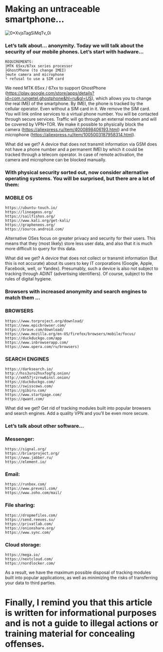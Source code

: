 # Making an untraceable smartphone...

![0*XvjsTagSiMqTv_0i](https://user-images.githubusercontent.com/53815408/170924679-3f6755f4-ed9c-4c9b-b2cc-c4b2a7cfe4cc.jpg)

### Let’s talk about… anonymity. Today we will talk about the security of our mobile phones. Let’s start with hadware…

    REQUIREMENTS:
    ├MTK 65xx/67xx series processor
    ├GhostPhone (to change IMEI)
    ├mute camera and microphone
    └ refusal to use a SIM card

We need MTK 65xx / 67xx to support GhostPhone (https://play.google.com/store/apps/details?id=com.rungetel.ghostphone&hl=ru&gl=US), which allows you to change the real IMEI of the smartphone. By IMEI, the phone is tracked by the cellular operator. Even without a SIM card in it. We remove the SIM card. You will link online services to a virtual phone number. You will be contacted through secure services. Traffic will go through an external modem and will be covered by VPN+TOR. We make it possible to physically block the camera (https://aliexpress.ru/item/4000898406193.html) and the microphone (https://aliexpress.ru/item/1005003187958314.html).

What did we get? A device that does not transmit information via GSM does not have a phone number and a permanent IMEI by which it could be tracked through a telecom operator. In case of remote activation, the camera and microphone can be blocked manually.

### With physical security sorted out, now consider alternative operating systems. You will be surprised, but there are a lot of them:

### MOBILE OS

    https://ubuntu-touch.io/
    https://lineageos.org/
    https://sailfishos.org/
    https://www.kali.org/get-kali/
    https://grapheneos.org/
    https://source.android.com/

Alternative OSes focus on greater privacy and security for their users. This means that they (most likely) store less user data, and also that it is much more difficult to query for this data.

What did we get? A device that does not collect or transmit information (But this is not accurate) about its users to key IT corporations (Google, Apple, Facebook, well, or Yandex). Presumably, such a device is also not subject to tracking through ADINT (advertising identifiers). Of course, subject to the rules of digital hygiene.

### Browsers with increased anonymity and search engines to match them …

### BROWSERS

    https://www.torproject.org/download/
    https://www.epicbrowser.com/
    https://brave.com/download/
    https://www.mozilla.org/en-US/firefox/browsers/mobile/focus/
    https://duckduckgo.com/app
    https://www.inbrowserapp.com/
    https://www.opera.com/ru/browsers)

### SEARCH ENGINES

    https://darksearch.io/
    http://hss3uro2hsxfogfq.onion/
    http://xmh57jrzrnw6insl.onion/
    https://duckduckgo.com/
    https://swisscows.com/
    https://gibiru.com/
    https://www.startpage.com/
    https://qwant.com/

What did we get? Get rid of tracking modules built into popular browsers and search engines. Add a quality VPN and you’ll be even more secure.

### Let’s talk about other software…

### Messenger:

    https://signal.org/
    https://briarproject.org/
    https://www.jabber.ru/
    https://element.io/

### Email:

    https://runbox.com/
    https://www.preveil.com/
    https://www.zoho.com/mail/

### File sharing:

    https://dropmefiles.com/
    https://send.reeves.su/
    https://privatlab.com/
    https://onionshare.org/
    https://www.sync.com/

### Cloud storage:

    https://mega.io/
    https://nextcloud.com/
    https://nordlocker.com/

As a result, we have the maximum possible disposal of tracking modules built into popular applications, as well as minimizing the risks of transferring your data to third parties.

# Finally, I remind you that this article is written for informational purposes and is not a guide to illegal actions or training material for concealing offenses.
